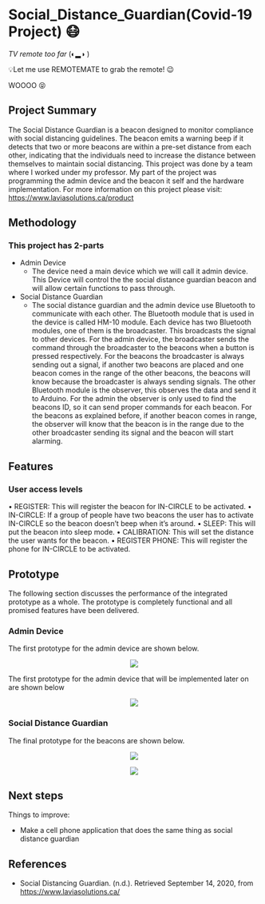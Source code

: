 # Social_Distance_Guardian(Covid-19 Project) 😷

*TV remote too far* (◐▂◑ ) 
<p> 💡Let me use REMOTEMATE to grab the remote! 😉 </p>
<p> WOOOO 😝 </p>
 

## Project Summary
The Social Distance Guardian is a beacon designed to monitor compliance with social distancing guidelines. The beacon emits a warning beep if it detects that two or more beacons are within a pre-set distance from each other, indicating that the individuals need to increase the distance between themselves to maintain social distancing.
This project was done by a team where I worked under my professor. My part of the project was programming the admin device and the beacon it self and the hardware implementation. 
For more information on this project please visit:
https://www.laviasolutions.ca/product

## Methodology
### This project has 2-parts
- Admin Device 
  - The device need a main device which we will call it admin device. This Device will control the the social distance guardian beacon and will allow certain functions to pass through.
- Social Distance Guardian 
  - The social distance guardian and the admin device use Bluetooth to communicate with each other. The Bluetooth module that is used in the device is called HM-10 module. Each device has two Bluetooth modules, one of them is the broadcaster. This broadcasts the signal to other devices. For the admin device, the broadcaster sends the command through the broadcaster to the beacons when a button is pressed respectively. For the beacons the broadcaster is always sending out a signal, if another two beacons are placed and one beacon comes in the range of the other beacons, the beacons will know because the broadcaster is always sending signals. The other Bluetooth module is the observer, this observes the data and send it to Arduino. For the admin the observer is only used to find the beacons ID, so it can send proper commands for each beacon. For the beacons as explained before, if another beacon comes in range, the observer will know that the beacon is in the range due to the other broadcaster sending its signal and the beacon will start alarming.

## Features
### User access levels
•	REGISTER: This will register the beacon for IN-CIRCLE to be activated.
•	IN-CIRCLE: If a group of people have two beacons the user has to activate IN-CIRCLE so the beacon doesn’t beep when it’s around.
•	SLEEP: This will put the beacon into sleep mode.
•	CALIBRATION: This will set the distance the user wants for the beacon.
•	REGISTER PHONE: This will register the phone for IN-CIRCLE to be activated.


## Prototype
The following section discusses the performance of the integrated prototype as a whole. The
prototype is completely functional and all promised features have been delivered. 

### Admin Device
The first prototype for the admin device are shown below. 

<p align="center">
  <img src="![image](https://user-images.githubusercontent.com/57046416/217137512-046d1e5d-38b9-4418-9ba3-fa388ed9a0e0.png)"/>
</p>

The first prototype for the admin device that will be implemented later on are shown below
<p align="center">
  <img src="![image](https://user-images.githubusercontent.com/57046416/217137621-4e044240-0499-42ce-afcb-55a0e046ebca.png)"/>
</p>


### Social Distance Guardian
The final prototype for the beacons are shown below.

<p align="center">
  <img src="![image](https://user-images.githubusercontent.com/57046416/217138114-6e0c8e42-46d5-46d4-b032-f3723ee40d22.png)"/>
</p>

<p align="center">
  <img src="![image](https://user-images.githubusercontent.com/57046416/217138556-df4d6427-561e-42f2-aa00-b70774aa99d0.png)
"/>
</p>



## Next steps

Things to improve:
- Make a cell phone application that does the same thing as social distance guardian




## References

- Social Distancing Guardian. (n.d.). Retrieved September 14, 2020, from https://www.laviasolutions.ca/

